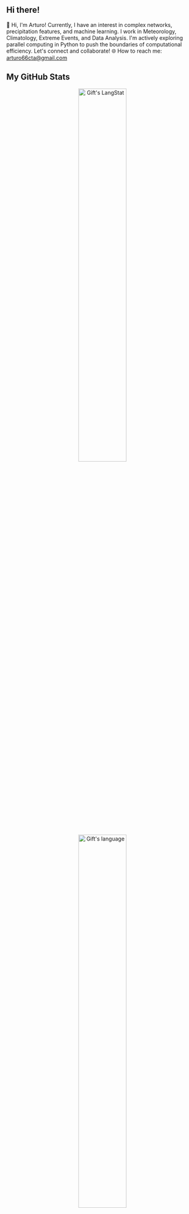 ## Hi there!
👋 Hi, I'm Arturo! Currently, I have an interest in complex networks, precipitation features, and machine learning. I work in Meteorology, Climatology, Extreme Events, and Data Analysis. I'm actively exploring parallel computing in Python to push the boundaries of computational efficiency. Let's connect and collaborate! 🌐 How to reach me: arturo66cta@gmail.com

## My GitHub Stats
<p align="center">
<img height="50%" width="auto" src="https://github-readme-stats.vercel.app/api?username=mhacarthur&show_icons=true&hide_border=true" alt="Gift's LangStat" />
<img height="50%" width="auto" src="https://github-readme-stats.vercel.app/api/top-langs?username=mhacarthur&langs_count=10&show_icons=true&locale=en&layout=compact&theme=light" alt="Gift's language"/>
<br>
<br>
<img height="50%" width="auto" src="https://github-readme-streak-stats.herokuapp.com/?user=mhacarthur" alt="Gift's LangStat" />
</p>

<!---
My GitHub Stats <img src = "https://i.pinimg.com/originals/65/c4/f4/65c4f452571be1261e9c623f7da488ac.gif" width = 35px>
mhacarthur/mhacarthur is a ✨ special ✨ repository because its `README.md` (this file) appears on your GitHub profile.
You can click the Preview link to take a look at your changes.
--->
